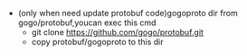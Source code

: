 - (only when need update protobuf code)gogoproto dir from gogo/protobuf,youcan exec this cmd
  - git clone https://github.com/gogo/protobuf.git
  - copy protobuf/gogoproto to this dir
